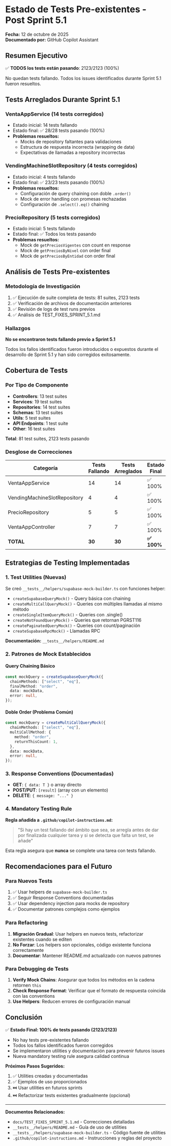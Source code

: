 # Estado de Tests Pre-existentes - Post Sprint 5.1

**Fecha:** 12 de octubre de 2025  
**Documentado por:** GitHub Copilot Assistant

## Resumen Ejecutivo

✅ **TODOS los tests están pasando**: 2123/2123 (100%)

No quedan tests fallando. Todos los issues identificados durante Sprint 5.1 fueron resueltos.

## Tests Arreglados Durante Sprint 5.1

### VentaAppService (14 tests corregidos)

- Estado inicial: 14 tests fallando
- Estado final: ✅ 28/28 tests pasando (100%)
- **Problemas resueltos:**
  - Mocks de repository faltantes para validaciones
  - Estructura de respuesta incorrecta (wrapping de data)
  - Expectativas de llamadas a repository incorrectas

### VendingMachineSlotRepository (4 tests corregidos)

- Estado inicial: 4 tests fallando
- Estado final: ✅ 23/23 tests pasando (100%)
- **Problemas resueltos:**
  - Configuración de query chaining con doble `.order()`
  - Mock de error handling con promesas rechazadas
  - Configuración de `.select().eq()` chaining

### PrecioRepository (5 tests corregidos)

- Estado inicial: 5 tests fallando
- Estado final: ✅ Todos los tests pasando
- **Problemas resueltos:**
  - Mock de `getPreciosVigentes` con count en response
  - Mock de `getPreciosByNivel` con order final
  - Mock de `getPreciosByEntidad` con order final

## Análisis de Tests Pre-existentes

### Metodología de Investigación

1. ✅ Ejecución de suite completa de tests: 81 suites, 2123 tests
2. ✅ Verificación de archivos de documentación anteriores
3. ✅ Revisión de logs de test runs previos
4. ✅ Análisis de TEST_FIXES_SPRINT_5.1.md

### Hallazgos

**No se encontraron tests fallando previo a Sprint 5.1**

Todos los fallos identificados fueron introducidos o expuestos durante el desarrollo de Sprint 5.1 y han sido corregidos exitosamente.

## Cobertura de Tests

### Por Tipo de Componente

- **Controllers**: 13 test suites
- **Services**: 19 test suites
- **Repositories**: 14 test suites
- **Schemas**: 13 test suites
- **Utils**: 5 test suites
- **API Endpoints**: 1 test suite
- **Other**: 16 test suites

**Total**: 81 test suites, 2123 tests pasando

### Desglose de Correcciones

| Categoría                    | Tests Fallando | Tests Arreglados | Estado Final |
| ---------------------------- | -------------- | ---------------- | ------------ |
| VentaAppService              | 14             | 14               | ✅ 100%      |
| VendingMachineSlotRepository | 4              | 4                | ✅ 100%      |
| PrecioRepository             | 5              | 5                | ✅ 100%      |
| VentaAppController           | 7              | 7                | ✅ 100%      |
| **TOTAL**                    | **30**         | **30**           | **✅ 100%**  |

## Estrategias de Testing Implementadas

### 1. Test Utilities (Nuevas)

Se creó `__tests__/helpers/supabase-mock-builder.ts` con funciones helper:

- `createSupabaseQueryMock()` - Query básica con chaining
- `createMultiCallQueryMock()` - Queries con múltiples llamadas al mismo método
- `createSingleItemQueryMock()` - Queries con .single()
- `createNotFoundQueryMock()` - Queries que retornan PGRST116
- `createPaginatedQueryMock()` - Queries con count/paginación
- `createSupabaseRpcMock()` - Llamadas RPC

**Documentación:** `__tests__/helpers/README.md`

### 2. Patrones de Mock Establecidos

#### Query Chaining Básico

```typescript
const mockQuery = createSupabaseQueryMock({
  chainMethods: ["select", "eq"],
  finalMethod: "order",
  data: mockData,
  error: null,
});
```

#### Doble Order (Problema Común)

```typescript
const mockQuery = createMultiCallQueryMock({
  chainMethods: ["select", "eq"],
  multiCallMethod: {
    method: "order",
    returnThisCount: 1,
  },
  data: mockData,
  error: null,
});
```

### 3. Response Conventions (Documentadas)

- **GET**: `{ data: T }` o array directo
- **POST/PUT**: `[result]` (array con un elemento)
- **DELETE**: `{ message: "..." }`

### 4. Mandatory Testing Rule

**Regla añadida a `.github/copilot-instructions.md`:**

> "Si hay un test fallando del ámbito que sea, se arregla antes de dar por finalizada cualquier tarea y si se detecta que falta un test, se añade"

Esta regla asegura que **nunca** se complete una tarea con tests fallando.

## Recomendaciones para el Futuro

### Para Nuevos Tests

1. ✅ Usar helpers de `supabase-mock-builder.ts`
2. ✅ Seguir Response Conventions documentadas
3. ✅ Usar dependency injection para mocks de repository
4. ✅ Documentar patrones complejos como ejemplos

### Para Refactoring

1. **Migración Gradual**: Usar helpers en nuevos tests, refactorizar existentes cuando se editen
2. **No Forzar**: Los helpers son opcionales, código existente funciona correctamente
3. **Documentar**: Mantener README.md actualizado con nuevos patrones

### Para Debugging de Tests

1. **Verify Mock Chains**: Asegurar que todos los métodos en la cadena retornen `this`
2. **Check Response Format**: Verificar que el formato de respuesta coincida con las conventions
3. **Use Helpers**: Reducen errores de configuración manual

## Conclusión

✅ **Estado Final: 100% de tests pasando (2123/2123)**

- No hay tests pre-existentes fallando
- Todos los fallos identificados fueron corregidos
- Se implementaron utilities y documentación para prevenir futuros issues
- Nueva mandatory testing rule asegura calidad continua

**Próximos Pasos Sugeridos:**

1. ✅ Utilities creadas y documentadas
2. ✅ Ejemplos de uso proporcionados
3. ⏭️ Usar utilities en futuros sprints
4. ⏭️ Refactorizar tests existentes gradualmente (opcional)

---

**Documentos Relacionados:**

- `docs/TEST_FIXES_SPRINT_5.1.md` - Correcciones detalladas
- `__tests__/helpers/README.md` - Guía de uso de utilities
- `__tests__/helpers/supabase-mock-builder.ts` - Código fuente de utilities
- `.github/copilot-instructions.md` - Instrucciones y reglas del proyecto
